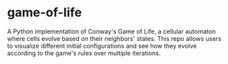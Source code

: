 # game-of-life
A Python implementation of Conway's Game of Life, a cellular automaton where cells evolve based on their neighbors' states. This repo allows users to visualize different initial configurations and see how they evolve according to the game's rules over multiple iterations.
